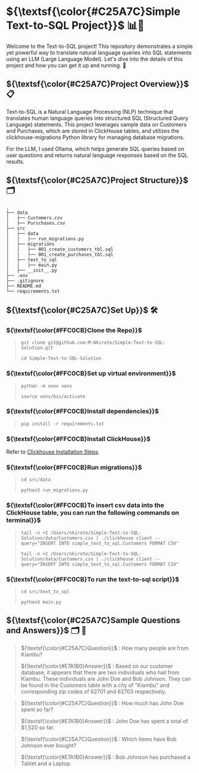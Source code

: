 # ${\textsf{\color{#C25A7C}Simple Text-to-SQL Project}}$ 📊🧠

Welcome to the Text-to-SQL project! This repository demonstrates a simple yet powerful way to translate natural language queries into SQL statements using an LLM (Large Language Model). Let's dive into the details of this project and how you can get it up and running. 🚀

## ${\textsf{\color{#C25A7C}Project Overview}}$ 📋
Text-to-SQL is a Natural Language Processing (NLP) technique that translates human language queries into structured SQL (Structured Query Language) statements. This project leverages sample data on Customers and Purchases, which are stored in ClickHouse tables, and utilizes the clickhouse-migrations Python library for managing database migrations.

For the LLM, I used Ollama, which helps generate SQL queries based on user questions and returns natural language responses based on the SQL results.

## ${\textsf{\color{#C25A7C}Project Structure}}$ 🗂️

    .
    ├── data  
    │   ├── Customers.csv
    │   ├── Purschases.csv 
    ├── src  
    │   ├── data 
    │   |   ├── run_migrations.py  
    │   ├── migrations
    │   |   ├── 001_create_customers_tbl.sql
    │   |   ├── 001_create_purchases_tbl.sql
    │   ├── text_to_sql
    │   |   ├── main.py
    │   ├── __init__.py
    ├── .env                     
    ├── .gitignore                    
    ├── README.md        
    └── requirements.txt

## ${\textsf{\color{#C25A7C}Set Up}}$ 🛠️
### ${\textsf{\color{#FFC0CB}Clone the Repo}}$
> `git clone git@github.com:M-Nkirote/Simple-Text-to-SQL-Solution.git`
>
> `cd Simple-Text-to-SQL-Solution` 

### ${\textsf{\color{#FFC0CB}Set up virtual environment}}$
> `python -m venv venv`
> 
> `source venv/bin/activate`

### ${\textsf{\color{#FFC0CB}Install dependencies}}$
> `pip install -r requirements.txt`

### ${\textsf{\color{#FFC0CB}Install ClickHouse}}$
Refer to [Clickhouse Installation Steps](https://clickhouse.com/docs/en/install).

### ${\textsf{\color{#FFC0CB}Run migrations}}$
> `cd src/data`
> 
> `python3 run_migrations.py`

### ${\textsf{\color{#FFC0CB}To insert csv data into the ClickHouse table, you can run the following commands on terminal}}$
> `tail -n +2 /Users/nkirote/Simple-Text-to-SQL-Solution/data/Customers.csv | ./clickhouse client --query="INSERT INTO simple_text_to_sql.Customers FORMAT CSV"` 
> 
> `tail -n +2 /Users/nkirote/Simple-Text-to-SQL-Solution/data/Customers.csv | ./clickhouse client --query="INSERT INTO simple_text_to_sql.Customers FORMAT CSV"` 

### ${\textsf{\color{#FFC0CB}To run the text-to-sql script}}$
> `cd src/text_to_sql`
> 
> `python3 main.py`

## ${\textsf{\color{#C25A7C}Sample Questions and Answers}}$ 🗂️ 💬
> ${\textsf{\color{#C25A7C}Question}}$ :  How many people are from Kiambu?
> 
> ${\textsf{\color{#E7A1B0}Answer}}$ :  Based on our customer database, it appears that there are two individuals who hail from Kiambu. These individuals are John Doe and Bob Johnson. They can be found in the Customers table with a city of "Kiambu" and corresponding zip codes of 62701 and 62703 respectively.

> ${\textsf{\color{#C25A7C}Question}}$ :  How much has John Doe spent so far?
> 
> ${\textsf{\color{#E7A1B0}Answer}}$ :  John Doe has spent a total of $1,520 so far.

> ${\textsf{\color{#C25A7C}Question}}$ :  Which items have Bob Johnson ever bought? 
>
> ${\textsf{\color{#E7A1B0}Answer}}$ :  Bob Johnson has purchased a Tablet and a Laptop.


